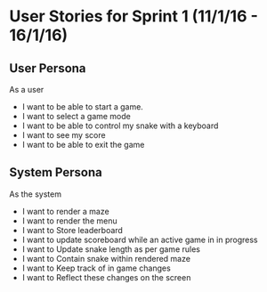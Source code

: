 # User Stories for Sprint 1 (11/1/16 - 16/1/16)

## User Persona

As a user 
- I want to be able to start a game. 
- I want to select a game mode
- I want to be able to control my snake with a keyboard
- I want to see my score
- I want to be able to exit the game

## System Persona

As the system
- I want to render a maze 
- I want to render the menu
- I want to Store leaderboard 
- I want to update scoreboard while an active game in in progress 
- I want to Update snake length as per game rules
- I want to Contain snake within rendered maze 
- I want to Keep track of in game changes
- I want to Reflect these changes on the screen


